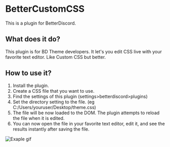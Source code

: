 # BetterCustomCSS
This is a plugin for BetterDiscord.
## What does it do?
This plugin is for BD Theme developers. It let's you edit CSS live with your favorite text editor. Like Custom CSS but better.
## How to use it?
1. Install the plugin.
2. Create a CSS file that you want to use.
3. Find the settings of this plugin (settings>betterdiscord>plugins)
4. Set the directory setting to the file. (eg C:/Users/youruser/Desktop/theme.css)
5. The file will be now loaded to the DOM. The plugin attempts to reload the file when it is edited.
6. You can now open the file in your favorite text editor, edit it, and see the results instantly after saving the file.


![Exaple gif](https://kosshi.fi/u/-wCO.gif)
